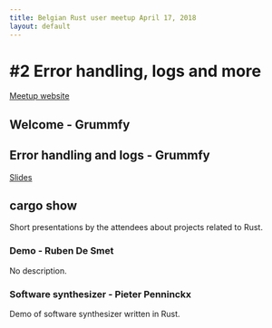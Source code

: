 ```yaml
---
title: Belgian Rust user meetup April 17, 2018
layout: default
---
```


# #2 Error handling, logs and more

[Meetup website](https://www.meetup.com/Belgium-Rust-user-group/events/248297132/)

## Welcome - Grummfy

## Error handling and logs - Grummfy

[Slides](https://slides.com/grummfy/brug-error_logs_more#/)

## cargo show

Short presentations by the attendees about projects related to Rust.

### Demo - Ruben De Smet

No description.

### Software synthesizer - Pieter Penninckx

Demo of software synthesizer written in Rust.
